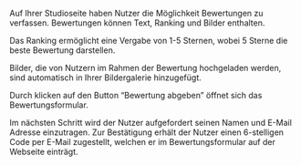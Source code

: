 Auf Ihrer Studioseite haben Nutzer die Möglichkeit Bewertungen zu verfassen. Bewertungen können Text, Ranking und Bilder enthalten.

Das Ranking ermöglicht eine Vergabe von 1-5 Sternen, wobei 5 Sterne die beste Bewertung darstellen.

Bilder, die von Nutzern im Rahmen der Bewertung hochgeladen werden, sind automatisch in Ihrer Bildergalerie hinzugefügt.

Durch klicken auf den Button “Bewertung abgeben” öffnet sich das Bewertungsformular.

Im nächsten Schritt wird der Nutzer aufgefordert seinen Namen und E-Mail Adresse einzutragen. Zur Bestätigung erhält der Nutzer einen 6-stelligen Code per E-Mail zugestellt, welchen er im Bewertungsformular auf der Webseite einträgt.
